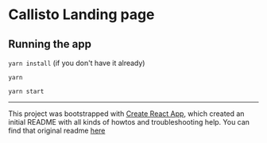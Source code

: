 

# Callisto Landing page

## Running the app

`yarn install` (if you don't have it already)

`yarn`

`yarn start`


-----------------------

This project was bootstrapped with [Create React App](https://github.com/facebookincubator/create-react-app), which created an initial README with all kinds of howtos and troubleshooting help. You can find that original readme [here](https://github.com/facebookincubator/create-react-app/blob/master/packages/react-scripts/template/README.md)
